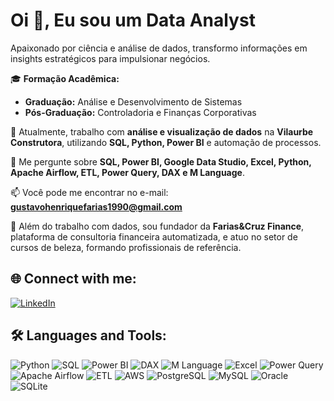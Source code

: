 # Oi 👋, Eu sou um Data Analyst

Apaixonado por ciência e análise de dados, transformo informações em insights estratégicos para impulsionar negócios.  

🎓 **Formação Acadêmica:**  
- **Graduação:** Análise e Desenvolvimento de Sistemas  
- **Pós-Graduação:** Controladoria e Finanças Corporativas  

🔭 Atualmente, trabalho com **análise e visualização de dados** na **Vilaurbe Construtora**, utilizando **SQL, Python, Power BI** e automação de processos.  

💬 Me pergunte sobre **SQL, Power BI, Google Data Studio, Excel, Python, Apache Airflow, ETL, Power Query, DAX e M Language**.  

📫 Você pode me encontrar no e-mail: **gustavohenriquefarias1990@gmail.com**  

🚀 Além do trabalho com dados, sou fundador da **Farias&Cruz Finance**, plataforma de consultoria financeira automatizada, e atuo no setor de cursos de beleza, formando profissionais de referência.  

## 🌐 Connect with me:
[![LinkedIn](https://img.shields.io/badge/LinkedIn-0077B5?style=for-the-badge&logo=linkedin&logoColor=white)](https://www.linkedin.com/in/gustavohenriquefarias/)

## 🛠️ Languages and Tools:
![Python](https://img.shields.io/badge/Python-3776AB?style=for-the-badge&logo=python&logoColor=white)  ![SQL](https://img.shields.io/badge/SQL-CC2927?style=for-the-badge&logo=microsoftsqlserver&logoColor=white)  ![Power BI](https://img.shields.io/badge/Power%20BI-F2C811?style=for-the-badge&logo=powerbi&logoColor=black)  ![DAX](https://img.shields.io/badge/DAX-217346?style=for-the-badge&logo=powerbi&logoColor=white)  ![M Language](https://img.shields.io/badge/M%20Language-00A4EF?style=for-the-badge&logo=powerquery&logoColor=white)  ![Excel](https://img.shields.io/badge/Excel-217346?style=for-the-badge&logo=microsoftexcel&logoColor=white)  ![Power Query](https://img.shields.io/badge/Power%20Query-00A4EF?style=for-the-badge&logo=microsoft&logoColor=white)  ![Apache Airflow](https://img.shields.io/badge/Apache%20Airflow-017CEE?style=for-the-badge&logo=apacheairflow&logoColor=white)  ![ETL](https://img.shields.io/badge/ETL-4B8BBE?style=for-the-badge&logo=data&logoColor=white)  ![AWS](https://img.shields.io/badge/AWS-232F3E?style=for-the-badge&logo=amazonaws&logoColor=white)  ![PostgreSQL](https://img.shields.io/badge/PostgreSQL-336791?style=for-the-badge&logo=postgresql&logoColor=white)  ![MySQL](https://img.shields.io/badge/MySQL-4479A1?style=for-the-badge&logo=mysql&logoColor=white)  ![Oracle](https://img.shields.io/badge/Oracle-F80000?style=for-the-badge&logo=oracle&logoColor=white)  ![SQLite](https://img.shields.io/badge/SQLite-003B57?style=for-the-badge&logo=sqlite&logoColor=white)  
